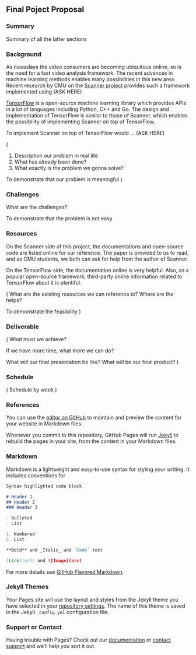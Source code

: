 ## Final Poject Proposal

### Summary

Summary of all the latter sections

### Background

As nowadays the video consumers are becoming ubiquitous online, so is the need for a fast video analysis framework. The recent advances in machine learning methods enables many possibilities in this new area. Recent research by CMU on the [Scanner project](https://github.com/scanner-research/scanner) provides such a framework implemented using (ASK HERE)

[TensorFlow](https://www.tensorflow.org/) is a open-source machine learning library which provides APIs in a lot of languages including Python, C++ and Go. The design and implementation of TensorFlow is similar to those of Scanner, which enables the possibliity of implementing Scanner on top of TensorFlow.

To implement Scanner on top of TensorFlow would ... (ASK HERE)


(
1. Description our problem in real life
2. What has already been done?
3. What exactly is the problem we gonna solve?

To demonstrate that our problem is meaningful
)

### Challenges

What are the challenges?

To demonstrate that the problem is not easy

### Resources

On the Scanner side of this project, the documentations and open-source code are listed online for our reference. The paper is provided to us to read, and as CMU students, we both can ask for help from the author of Scanner.

On the TensorFlow side, the documentation online is very helpful. Also, as a popular open-source framework, third-party online information related to TensorFlow about it is plentiful.

(
What are the existing resources we can reference to?
Where are the helps?

To demonstrate the feasibility
)

### Deliverable

(
What must we achieve?

If we have more time, what more we can do?

What will our final presentation be like?
What will be our final product?
)

### Schedule

(
Schedule by week
)

### References










You can use the [editor on GitHub](https://github.com/MengjinYan/parallel-final-project/edit/master/index.md) to maintain and preview the content for your website in Markdown files.

Whenever you commit to this repository, GitHub Pages will run [Jekyll](https://jekyllrb.com/) to rebuild the pages in your site, from the content in your Markdown files.

### Markdown

Markdown is a lightweight and easy-to-use syntax for styling your writing. It includes conventions for

```markdown
Syntax highlighted code block

# Header 1
## Header 2
### Header 3

- Bulleted
- List

1. Numbered
2. List

**Bold** and _Italic_ and `Code` text

[Link](url) and ![Image](src)
```

For more details see [GitHub Flavored Markdown](https://guides.github.com/features/mastering-markdown/).

### Jekyll Themes

Your Pages site will use the layout and styles from the Jekyll theme you have selected in your [repository settings](https://github.com/MengjinYan/parallel-final-project/settings). The name of this theme is saved in the Jekyll `_config.yml` configuration file.

### Support or Contact

Having trouble with Pages? Check out our [documentation](https://help.github.com/categories/github-pages-basics/) or [contact support](https://github.com/contact) and we’ll help you sort it out.
